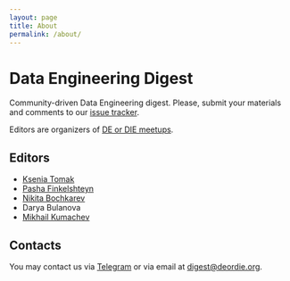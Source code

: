 ```yaml
---
layout: page
title: About
permalink: /about/
---
```


# Data Engineering Digest

Community-driven Data Engineering digest. Please, submit your materials and comments to our [issue tracker](https://github.com/deordie/deordie-digest/issues).

Editors are organizers of [DE or DIE meetups](https://deordie.org/).

## Editors

* [Ksenia Tomak](https://twitter.com/if_no_then_yes)
* [Pasha Finkelshteyn](https://twitter.com/asm0di0)
* [Nikita Bochkarev](https://twitter.com/bochkarevnv)
* Darya Bulanova
* [Mikhail Kumachev](https://twitter.com/ceridande)

## Contacts

You may contact us via [Telegram](https://t.me/deordie_chat) or via email at [digest@deordie.org](mailto:digest@deordie.org).
